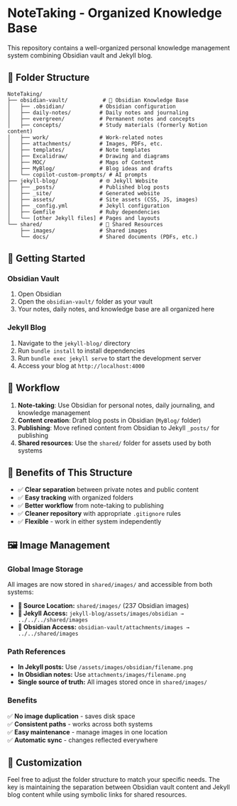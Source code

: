 # NoteTaking - Organized Knowledge Base

This repository contains a well-organized personal knowledge management system combining Obsidian vault and Jekyll blog.

## 📁 Folder Structure

```
NoteTaking/
├── obsidian-vault/           # 🧠 Obsidian Knowledge Base
│   ├── .obsidian/           # Obsidian configuration
│   ├── daily-notes/         # Daily notes and journaling
│   ├── evergreen/           # Permanent notes and concepts
│   ├── concepts/            # Study materials (formerly Notion content)
│   ├── work/                # Work-related notes
│   ├── attachments/         # Images, PDFs, etc.
│   ├── templates/           # Note templates
│   ├── Excalidraw/          # Drawing and diagrams
│   ├── MOC/                 # Maps of Content
│   ├── MyBlog/              # Blog ideas and drafts
│   └── copilot-custom-prompts/ # AI prompts
├── jekyll-blog/             # 🌐 Jekyll Website
│   ├── _posts/              # Published blog posts
│   ├── _site/               # Generated website
│   ├── assets/              # Site assets (CSS, JS, images)
│   ├── _config.yml          # Jekyll configuration
│   ├── Gemfile              # Ruby dependencies
│   └── [other Jekyll files] # Pages and layouts
└── shared/                  # 🔗 Shared Resources
    ├── images/              # Shared images
    └── docs/                # Shared documents (PDFs, etc.)
```

## 🚀 Getting Started

### Obsidian Vault
1. Open Obsidian
2. Open the `obsidian-vault/` folder as your vault
3. Your notes, daily notes, and knowledge base are all organized here

### Jekyll Blog
1. Navigate to the `jekyll-blog/` directory
2. Run `bundle install` to install dependencies
3. Run `bundle exec jekyll serve` to start the development server
4. Access your blog at `http://localhost:4000`

## 📝 Workflow

1. **Note-taking**: Use Obsidian for personal notes, daily journaling, and knowledge management
2. **Content creation**: Draft blog posts in Obsidian (`MyBlog/` folder)
3. **Publishing**: Move refined content from Obsidian to Jekyll `_posts/` for publishing
4. **Shared resources**: Use the `shared/` folder for assets used by both systems

## 🎯 Benefits of This Structure

- ✅ **Clear separation** between private notes and public content
- ✅ **Easy tracking** with organized folders
- ✅ **Better workflow** from note-taking to publishing
- ✅ **Cleaner repository** with appropriate `.gitignore` rules
- ✅ **Flexible** - work in either system independently

## 🖼️ Image Management

### **Global Image Storage**
All images are now stored in `shared/images/` and accessible from both systems:

- **📍 Source Location:** `shared/images/` (237 Obsidian images)
- **🔗 Jekyll Access:** `jekyll-blog/assets/images/obsidian → ../../../shared/images`
- **🔗 Obsidian Access:** `obsidian-vault/attachments/images → ../../shared/images`

### **Path References**
- **In Jekyll posts:** Use `/assets/images/obsidian/filename.png`
- **In Obsidian notes:** Use `attachments/images/filename.png`
- **Single source of truth:** All images stored once in `shared/images/`

### **Benefits**
✅ **No image duplication** - saves disk space  
✅ **Consistent paths** - works across both systems  
✅ **Easy maintenance** - manage images in one location  
✅ **Automatic sync** - changes reflected everywhere  

## 🔧 Customization

Feel free to adjust the folder structure to match your specific needs. The key is maintaining the separation between Obsidian vault content and Jekyll blog content while using symbolic links for shared resources.

